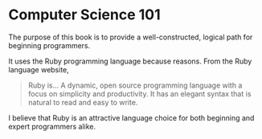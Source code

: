 # Computer Science 101

The purpose of this book is to provide a well-constructed, logical path for beginning programmers.

It uses the Ruby programming language because reasons. From the Ruby language website,

> Ruby is... A dynamic, open source programming language with a focus on simplicity and productivity. It has an elegant syntax that is natural to read and easy to write.

I believe that Ruby is an attractive language choice for both beginning and expert programmers alike. 
